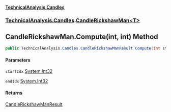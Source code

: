 #### [TechnicalAnalysis.Candles](TechnicalAnalysis.Candles.md 'TechnicalAnalysis.Candles')
### [TechnicalAnalysis.Candles](TechnicalAnalysis.Candles.md#TechnicalAnalysis.Candles 'TechnicalAnalysis.Candles').[CandleRickshawMan&lt;T&gt;](CandleRickshawMan_T_.md 'TechnicalAnalysis.Candles.CandleRickshawMan<T>')

## CandleRickshawMan<T>.Compute(int, int) Method

```csharp
public TechnicalAnalysis.Candles.CandleRickshawManResult Compute(int startIdx, int endIdx);
```
#### Parameters

<a name='TechnicalAnalysis.Candles.CandleRickshawMan_T_.Compute(int,int).startIdx'></a>

`startIdx` [System.Int32](https://docs.microsoft.com/en-us/dotnet/api/System.Int32 'System.Int32')

<a name='TechnicalAnalysis.Candles.CandleRickshawMan_T_.Compute(int,int).endIdx'></a>

`endIdx` [System.Int32](https://docs.microsoft.com/en-us/dotnet/api/System.Int32 'System.Int32')

#### Returns
[CandleRickshawManResult](CandleRickshawManResult.md 'TechnicalAnalysis.Candles.CandleRickshawManResult')